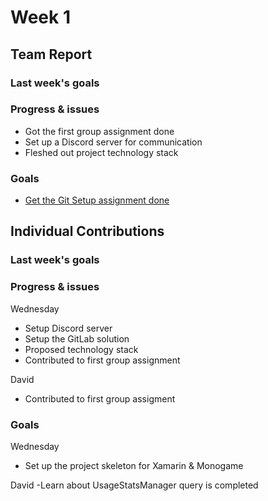 # Week 1 #
## Team Report ##
### Last week's goals ###
### Progress & issues ###
- Got the first group assignment done
- Set up a Discord server for communication
- Fleshed out project technology stack
### Goals ###
- [Get the Git Setup assignment done](https://homes.cs.washington.edu/~rjust/courses/2021Spring/CSE403/project/project03.html)
## Individual Contributions
### Last week's goals ###
### Progress & issues ###
Wednesday
- Setup Discord server
- Setup the GitLab solution
- Proposed technology stack
- Contributed to first group assignment

David
- Contributed to first group assigment

### Goals ###
Wednesday
- Set up the project skeleton for Xamarin & Monogame

David
-Learn about UsageStatsManager query is completed
